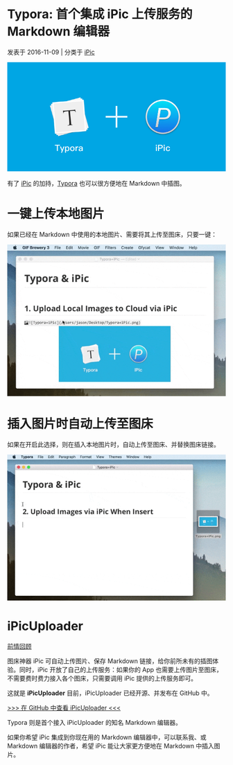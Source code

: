 # Typora: 首个集成 iPic 上传服务的 Markdown 编辑器

 发表于 2016-11-09 |  分类于 [iPic](https://toolinbox.net/categories/iPic/)

![img](../images/z68rh-20190228214401538.jpg)

有了 [iPic](https://toolinbox.net/iPic/) 的加持，[Typora](http://www.typora.io/) 也可以很方便地在 Markdown 中插图。

# 一键上传本地图片

如果已经在 Markdown 中使用的本地图片、需要将其上传至图床，只要一键：

![img](../images/006tNc79gw1fah02u0ekcg30ha0c0k3l-20190228214406171.gif)



# 插入图片时自动上传至图床

如果在开启此选择，则在插入本地图片时，自动上传至图床、并替换图床链接。

![img](../images/006tNc79gw1fah02vc5sdg30hm0bsnbg-20190228214405316.gif)

# iPicUploader

[前情回顾](https://toolinbox.net/iPic/iPicUploader.html)

图床神器 iPic 可自动上传图片、保存 Markdown 链接，给你前所未有的插图体验。同时，iPic 开放了自己的上传服务：如果你的 App 也需要上传图片至图床，不需要费时费力接入各个图床，只需要调用 iPic 提供的上传服务即可。

这就是 **iPicUploader** 目前，iPicUploader 已经开源、并发布在 GitHub 中。

[>>> 在 GitHub 中查看 iPicUploader <<<](https://github.com/toolinbox/iPicUploader)

Typora 则是首个接入 iPicUploader 的知名 Markdown 编辑器。

如果你希望 iPic 集成到你现在用的 Markdown 编辑器中，可以联系我、或 Markdown 编辑器的作者，希望 iPic 能让大家更方便地在 Markdown 中插入图片。